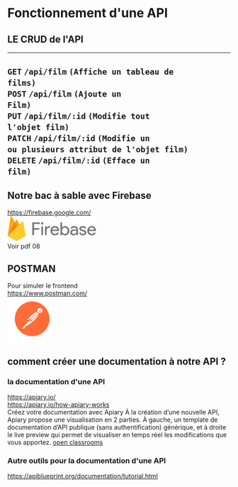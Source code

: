 # Fonctionnement d'une API



## LE CRUD de l'API
------------------------------------------------------------------------------------------
<code>GET</code> <code><b>/api/film</b></code> <code>(Affiche un tableau de films)</code>  
<code>POST</code> <code><b>/api/film</b></code> <code>(Ajoute un Film)</code>  
<code>PUT</code> <code><b>/api/film/:id</b></code> <code>(Modifie tout l'objet film)</code>  
<code>PATCH</code> <code><b>/api/film/:id</b></code> <code>(Modifie un ou plusieurs attribut de l'objet film)</code>  
<code>DELETE</code> <code><b>/api/film/:id</b></code> <code>(Efface un film)</code>  
------------------------------------------------------------------------------------------


## Notre bac à sable avec Firebase
https://firebase.google.com/   
<img src="../img/firebase.svg" width="200">     
Voir pdf 08

## POSTMAN
Pour simuler le frontend  
https://www.postman.com/  
<img src="../img/postman.svg" width="100">    

## comment créer une documentation à notre API ?

### la documentation d'une API

https://apiary.io/  
https://apiary.io/how-apiary-works  
Créez votre documentation avec Apiary
À la création d’une nouvelle API, Apiary propose une visualisation en 2 parties. À gauche, un template de documentation d’API publique (sans authentification) générique, et à droite le live preview qui permet de visualiser en temps réel les modifications que vous apportez.
[open classrooms](https://openclassrooms.com/fr/courses/6398056-ecrivez-la-documentation-technique-de-votre-projet/6904822-ecrivez-la-documentation-de-votre-api)

### Autre outils pour la documentation d'une API
https://apiblueprint.org/documentation/tutorial.html
